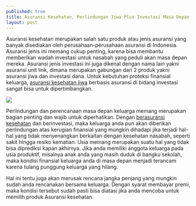 ```yaml
---
published: true
title: Asuransi Kesehatan, Perlindungan Jiwa Plus Investasi Masa Depan
layout: post
---
```

Asuransi kesehatan merupakan salah satu produk atau jenis asuransi yang banyak disediakan oleh perusahaan-perusahaan asuransi di Indonesia. Asuransi jenis ini memang cukup penting, karena bisa membantu memberikan wadah investasi untuk nasabah yang peduli akan masa depan mereka. Asuransi jenis investasi ini juga dikenal dengan nama lain yakni asuransi unit link, dimana merupakan gabungan dari 2 produk yakni asuransi jiwa dan investasi dana. Untuk kebutuhan proteksi finansial keluarga, <a href="http://maricari.com/info-lengkap-tentang-asuransi-kesehatan-untuk-investasi/">asuransi kesehatan jiwa</a> berbasis asuransi di bidang investasi sangat bisa untuk dipertimbangkan. 

<img src="http://thumbs.dreamstime.com/t/property-insurance-security-concept-protecting-gesture-man-symbol-house-wide-banner-composition-55249924.jpg">

Perlindungan dan perencanaan masa depan keluarga memang merupakan bagian penting dan wajib untuk diperhatikan. Dengan <a href="http://www.commlife.co.id/products/wealth-protection/health-protection/health-in-safe/">berasuransi kesehatan</a> dan berinvestasi, maka keluarga anda pun akan diberikan perlindungan atas kerugian finansial yang mungkin dihadapi jika terjadi hal-hal yang tidak menyenangkan berkaitan dengan kesehatan nasabah, seperti sakit hingga resiko kematian. Usia memang merupakan suatu hal yang tidak bisa diprediksi kapan akhirnya. Jika anda memiliki anggota keluarga pada usia produktif, misalnya anak anda yang masih duduk di bangku sekolah, maka kondisi finansial keluarga anda di masa depan menjadi terancam karena tulang punggung keluarga yang hilang. 

Hal ini tentu juga akan merusak rencana jangka penjang yang mungkin sudah anda rencanakan bersama keluarga. Dengan syarat membayar premi, maka kondisi tersebut sudah pasti bisa diatasi jika anda mencoba untuk memilih produk Asuransi kesehatan.